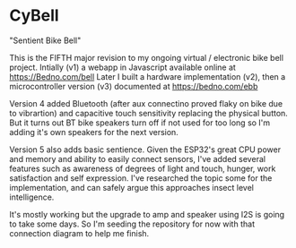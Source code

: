# CyBell
"Sentient Bike Bell"

This is the FIFTH major revision to my ongoing virtual / electronic bike bell project.
Intially (v1) a webapp in Javascript available online at https://Bedno.com/bell
Later I built a hardware implementation (v2), then a microcontroller version (v3) documented at https://bedno.com/ebb

Version 4 added Bluetooth (after aux connectino proved flaky on bike due to vibrartion) and capacitive touch sensitivity replacing the physical button.
But it turns out BT bike speakers turn off if not used for too long so I'm adding it's own speakers for the next version.

Version 5 also adds basic sentience.  Given  the ESP32's great CPU power and memory and ability to easily connect sensors, I've added several features such as awareness of degrees of light and touch, hunger, work satisfaction and self expression.  I've researched the topic some for the implementation, and can safely argue this approaches insect level intelligence.

It's mostly working but the upgrade to amp and speaker using I2S is going to take some days.
So I'm seeding the repository for now with that connection diagram to help me finish.
